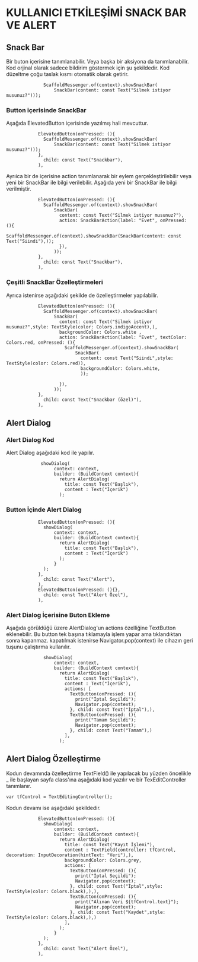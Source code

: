 # KULLANICI ETKİLEŞİMİ SNACK BAR VE ALERT
## Snack Bar
Bir buton içerisine tanımlanabilir. Veya başka bir aksiyona da tanımlanabilir. Kod orjinal olarak sadece bildirim göstermek için şu şekildedir. Kod düzeltme çoğu taslak kısmı otomatik olarak getirir.
```
              ScaffoldMessenger.of(context).showSnackBar(
                  SnackBar(content: const Text("Silmek istiyor musunuz?")));

```
### Button içerisinde SnackBar
Aşağıda ElevatedButton içerisinde yazılmış hali mevcuttur.
```
            ElevatedButton(onPressed: (){
              ScaffoldMessenger.of(context).showSnackBar(
                  SnackBar(content: const Text("Silmek istiyor musunuz?")));
            },
              child: const Text("Snackbar"),
            ),
```
Ayrıica bir de içerisine action tanımlanarak bir eylem gerçekleştirilebilir veya yeni bir SnackBar ile bilgi verilebilir. Aşağıda yeni bir SnackBar ile bilgi verilmiştir.
```
            ElevatedButton(onPressed: (){
              ScaffoldMessenger.of(context).showSnackBar(
                  SnackBar(
                    content: const Text("Silmek istiyor musunuz?"),
                    action: SnackBarAction(label: "Evet", onPressed: (){
                      ScaffoldMessenger.of(context).showSnackBar(SnackBar(content: const Text("Siindi"),));
                    }),
                  ));
            },
              child: const Text("Snackbar"),
            ),
```
### Çeşitli SnackBar Özelleştirmeleri
Ayrıca istenirse aşağıdaki şekilde de özelleştirmeler yapılabilir.
```
            ElevatedButton(onPressed: (){
              ScaffoldMessenger.of(context).showSnackBar(
                  SnackBar(
                    content: const Text("Silmek istiyor musunuz?",style: TextStyle(color: Colors.indigoAccent),),
                    backgroundColor: Colors.white ,
                    action: SnackBarAction(label: "Evet", textColor: Colors.red, onPressed: (){
                      ScaffoldMessenger.of(context).showSnackBar(
                          SnackBar(
                            content: const Text("Siindi",style: TextStyle(color: Colors.red)),
                            backgroundColor: Colors.white,
                            ));

                    }),
                  ));
            },
              child: const Text("Snackbar (özel)"),
            ),
```
## Alert Dialog
### Alert Dialog Kod
Alert Dialog aşağıdaki kod ile yapılır.
```
             showDialog(
                  context: context,
                  builder: (BuildContext context){
                    return AlertDialog(
                      title: const Text("Başlık"),
                      content : Text("İçerik")
                    );
```
### Button İçinde Alert Dialog
```
            ElevatedButton(onPressed: (){
              showDialog(
                  context: context,
                  builder: (BuildContext context){
                    return AlertDialog(
                      title: const Text("Başlık"),
                      content : Text("İçerik")
                    );
                  }
              );
            },
              child: const Text("Alert"),
            ),
            ElevatedButton(onPressed: (){},
              child: const Text("Alert Özel"),
            ),
```
### Alert Dialog İçerisine Buton Ekleme
Aşağıda görüldüğü üzere AlertDialog'un actions özelliğine TextButton eklenebilir. Bu button tek başına tıklamayla işlem yapar ama tıklandıktan sonra kapanmaz. kapatılmak istenirse Navigator.pop(context) ile cihazın geri tuşunu çalıştırma kullanılır.
```
              showDialog(
                  context: context,
                  builder: (BuildContext context){
                    return AlertDialog(
                      title: const Text("Başlık"),
                      content : Text("İçerik"),
                      actions: [
                        TextButton(onPressed: (){
                          print("İptal Seçildi");
                          Navigator.pop(context);
                        }, child: const Text("İptal"),),
                        TextButton(onPressed: (){
                          print("Tamam Seçildi");
                          Navigator.pop(context);
                        }, child: const Text("Tamam"),)
                      ],
                    );
```

## Alert Dialog Özelleştirme
Kodun devamında özelleştirme TextField() ile yapılacak bu yüzden öncelikle _ ile başlayan sayfa class'ına aşağıdaki kod yazılır ve bir TexEditController tanımlanır.
```
var tfControl = TextEditingController();
```

Kodun devamı ise aşağıdaki şekildedir.
```
            ElevatedButton(onPressed: (){
              showDialog(
                  context: context,
                  builder: (BuildContext context){
                    return AlertDialog(
                      title: const Text("Kayıt İşlemi"),
                      content : TextField(controller: tfControl, decoration: InputDecoration(hintText: "Veri"),),
                      backgroundColor: Colors.grey,
                      actions: [
                        TextButton(onPressed: (){
                          print("İptal Seçildi");
                          Navigator.pop(context);
                        }, child: const Text("İptal",style: TextStyle(color: Colors.black),),),
                        TextButton(onPressed: (){
                          print("Alınan Veri ${tfControl.text}");
                          Navigator.pop(context);
                        }, child: const Text("Kaydet",style: TextStyle(color: Colors.black),),)
                      ],
                    );
                  }
              );
            },
              child: const Text("Alert Özel"),
            ),
```















